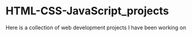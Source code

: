 # HTML-CSS-JavaScript_projects
Here is a collection of web development projects I have been working on 
